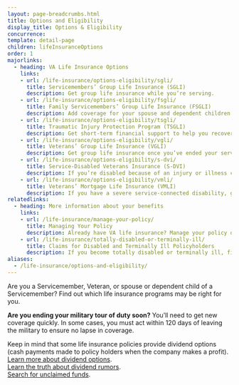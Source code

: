 ```yaml
---
layout: page-breadcrumbs.html
title: Options and Eligibility
display_title: Options & Eligibility
concurrence: 
template: detail-page
children: lifeInsuranceOptions
order: 1
majorlinks:
  - heading: VA Life Insurance Options
    links:
    - url: /life-insurance/options-eligibility/sgli/
      title: Servicemembers’ Group Life Insurance (SGLI) 
      description: Get group life insurance while you’re serving.
    - url: /life-insurance/options-eligibility/fsgli/ 
      title: Family Servicemembers’ Group Life Insurance (FSGLI) 
      description: Add coverage for your spouse and dependent children (children who rely on you for financial support).
    - url: /life-insurance/options-eligibility/tsgli/ 
      title: Traumatic Injury Protection Program (TSGLI) 
      description: Get short-term financial support to help you recover from a severe injury.
    - url: /life-insurance/options-eligibility/vgli/ 
      title: Veterans’ Group Life Insurance (VGLI) 
      description: Get group life insurance once you’ve ended your service. 
    - url: /life-insurance/options-eligibility/s-dvi/ 
      title: Service-Disabled Veterans Insurance (S-DVI) 
      description: If you’re disabled because of an injury or illness caused—or made worse—by your active service, continue your life insurance beyond 2 years after you leave the military.
    - url: /life-insurance/options-eligibility/vmli/
      title: Veterans’ Mortgage Life Insurance (VMLI)
      description: If you have a severe service-connected disability, get mortgage protection insurance for a home that’s been adapted to meet your needs.
relatedlinks:
  - heading: More information about your benefits
    links:
    - url: /life-insurance/manage-your-policy/
      title: Managing Your Policy
      description: Already have VA life insurance? Manage your policy online.
    - url: /life-insurance/totally-disabled-or-terminally-ill/
      title: Claims for Disabled and Terminally Ill Policyholders
      description: If you become totally disabled or terminally ill, find out if you can get certain benefits.
aliases:
  - /life-insurance/options-and-eligibility/
---
```


<div class="va-introtext">

Are you a Servicemember, Veteran, or spouse or dependent child of a Servicemember? Find out which life insurance programs may be right for you. 

</div>

**Are you ending your military tour of duty soon?** You’ll need to get new coverage quickly. In some cases, you must act within 120 days of leaving the military to ensure no lapse in coverage. 

Keep in mind that some life insurance policies provide dividend options (cash payments made to policy holders when the company makes a profit).<br>
[Learn more about dividend options](https://www.benefits.va.gov/insurance/dividends_options.asp).<br>
[Learn the truth about dividend rumors](https://www.benefits.va.gov/insurance/dividends_special.asp).<br>
[Search for unclaimed funds](https://insurance.va.gov/UnclaimedFunds/).
